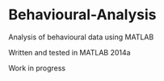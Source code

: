# Behavioural-Analysis
Analysis of behavioural data using MATLAB

Written and tested in MATLAB 2014a

Work in progress
